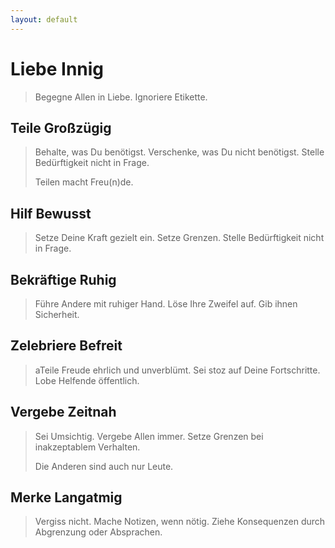 ```yaml
---
layout: default
---
```



# Liebe Innig
> Begegne Allen in Liebe. Ignoriere Etikette.

## Teile Großzügig
> Behalte, was Du benötigst. Verschenke, was Du nicht benötigst. Stelle Bedürftigkeit nicht in Frage.
>
> Teilen macht Freu(n)de.

## Hilf Bewusst
> Setze Deine Kraft gezielt ein. Setze Grenzen. Stelle Bedürftigkeit nicht in Frage.

## Bekräftige Ruhig
> Führe Andere mit ruhiger Hand. Löse Ihre Zweifel auf. Gib ihnen Sicherheit.

## Zelebriere Befreit
> aTeile Freude ehrlich und unverblümt. Sei stoz auf Deine Fortschritte. Lobe Helfende öffentlich.

## Vergebe Zeitnah
> Sei Umsichtig. Vergebe Allen immer. Setze Grenzen bei inakzeptablem Verhalten.
>
> Die Anderen sind auch nur Leute.

## Merke Langatmig
> Vergiss nicht. Mache Notizen, wenn nötig. Ziehe Konsequenzen durch Abgrenzung oder Absprachen.
